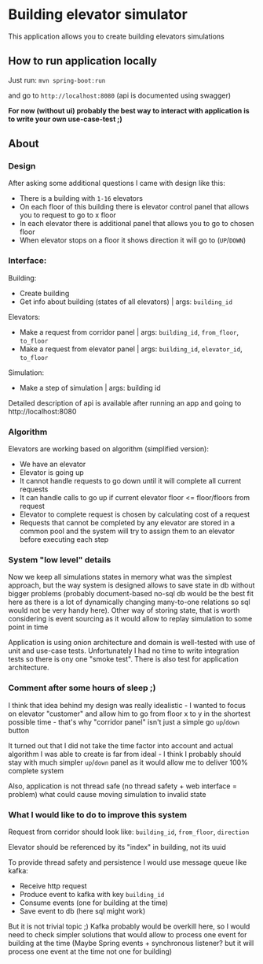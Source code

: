 # Building elevator simulator

This application allows you to create building elevators simulations

## How to run application locally

Just run:
`mvn spring-boot:run`

and go to `http://localhost:8080` (api is documented using swagger)


**For now (without ui) probably the best way to interact with application is to write your own use-case-test ;)**

## About

### Design

After asking some additional questions I came with design like this:

- There is a building with `1-16` elevators
- On each floor of this building there is elevator control panel that allows you to request to go to x floor
- In each elevator there is additional panel that allows you to go to chosen floor
- When elevator stops on a floor it shows direction it will go to (`UP`/`DOWN`)

### Interface:

Building:
- Create building
- Get info about building (states of all elevators) | args: `building_id`

Elevators:
- Make a request from corridor panel | args: `building_id`, `from_floor`, `to_floor`
- Make a request from elevator panel | args: `building_id`, `elevator_id`, `to_floor`

Simulation:
- Make a step of simulation | args: building id

Detailed description of api is available after running an app and going to http://localhost:8080

### Algorithm

Elevators are working based on algorithm (simplified version):

- We have an elevator
- Elevator is going up
- It cannot handle requests to go down until it will complete all current requests
- It can handle calls to go up if current elevator floor <= floor/floors from request
- Elevator to complete request is chosen by calculating cost of a request
- Requests that cannot be completed by any elevator are stored in a common pool and the system will try to assign them to an elevator before executing each step

### System "low level" details

Now we keep all simulations states in memory what was the simplest approach, but the way system is designed allows to save
state in db without bigger problems (probably document-based no-sql db would be the best fit here as there is a lot of
dynamically changing many-to-one relations so sql would not be very handy here). Other way of storing state, that is
worth considering is event sourcing as it would allow to replay simulation to some point in time

Application is using onion architecture and domain is well-tested with use of unit and use-case tests. Unfortunately I had no
time to write integration tests so there is ony one "smoke test". There is also test for application architecture.

### Comment after some hours of sleep ;)

I think that idea behind my design was really idealistic - I wanted to focus on elevator "customer"
and allow him to go from floor x to y in the shortest possible time - that's why "corridor panel"
isn't just a simple go `up`/`down` button

It turned out that I did not take the time factor into account and actual algorithm I was able to create is far from ideal -
I think I probably should stay with much simpler `up`/`down` panel as it would allow me to deliver 100% complete system

Also, application is not thread safe (no thread safety + web interface = problem) what could cause moving simulation
to invalid state

### What I would like to do to improve this system

Request from corridor should look like: `building_id`, `from_floor`, `direction`

Elevator should be referenced by its "index" in building, not its uuid

To provide thread safety and persistence I would use message queue like kafka:
- Receive http request
- Produce event to kafka with key `building_id`
- Consume events (one for building at the time)
- Save event to db (here sql might work)

But it is not trivial topic ;) Kafka probably would be overkill here, so I would need to check simpler
solutions that would allow to process one event for building at the time (Maybe Spring events + synchronous listener? 
but it will process one event at the time not one for building)